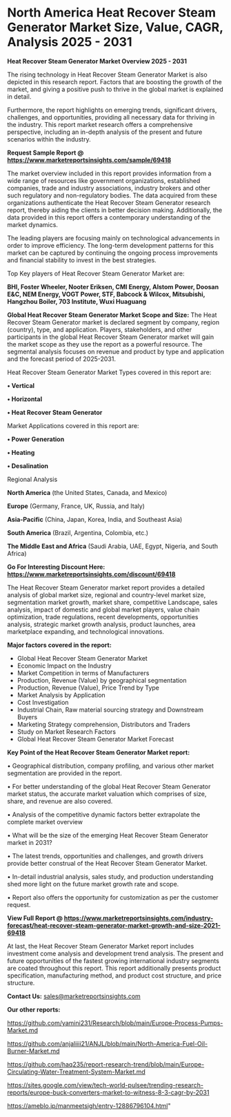  # North America Heat Recover Steam Generator Market Size, Value, CAGR, Analysis 2025 - 2031

<Strong> Heat Recover Steam Generator Market Overview 2025 - 2031</strong>

The rising technology in Heat Recover Steam Generator Market is also depicted in this research report. Factors that are boosting the growth of the market, and giving a positive push to thrive in the global market is explained in detail.

Furthermore, the report highlights on emerging trends, significant drivers, challenges, and opportunities, providing all necessary data for thriving in the industry. This report market research offers a comprehensive perspective, including an in-depth analysis of the present and future scenarios within the industry.

<strong>Request Sample Report @ <a href=https://www.marketreportsinsights.com/sample/69418>https://www.marketreportsinsights.com/sample/69418</a></strong>

The market overview included in this report provides information from a wide range of resources like government organizations, established companies, trade and industry associations, industry brokers and other such regulatory and non-regulatory bodies. The data acquired from these organizations authenticate the Heat Recover Steam Generator research report, thereby aiding the clients in better decision making. Additionally, the data provided in this report offers a contemporary understanding of the market dynamics.

The leading players are focusing mainly on technological advancements in order to improve efficiency. The long-term development patterns for this market can be captured by continuing the ongoing process improvements and financial stability to invest in the best strategies.

Top Key players of Heat Recover Steam Generator Market are:

<strong>BHI, Foster Wheeler, Nooter Eriksen, CMI Energy, Alstom Power, Doosan E&C, NEM Energy, VOGT Power, STF, Babcock & Wilcox, Mitsubishi, Hangzhou Boiler, 703 Institute, Wuxi Huaguang</strong>

<strong><b>Global Heat Recover Steam Generator Market Scope and Size:</b></strong>
The Heat Recover Steam Generator market is declared segment by company, region (country), type, and application. Players, stakeholders, and other participants in the global Heat Recover Steam Generator market will gain the market scope as they use the report as a powerful resource. The segmental analysis focuses on revenue and product by type and application and the forecast period of 2025-2031.

Heat Recover Steam Generator Market Types covered in this report are:

<strong>• Vertical

• Horizontal

• Heat Recover Steam Generator</strong>

Market Applications covered in this report are:

<strong>• Power Generation

• Heating

• Desalination</strong> 

Regional Analysis

<strong>North America</strong> (the United States, Canada, and Mexico)

<strong>Europe</strong> (Germany, France, UK, Russia, and Italy)

<strong>Asia-Pacific</strong> (China, Japan, Korea, India, and Southeast Asia)

<strong>South America</strong> (Brazil, Argentina, Colombia, etc.)

<strong>The Middle East and Africa</strong> (Saudi Arabia, UAE, Egypt, Nigeria, and South Africa)

<strong>Go For Interesting Discount Here: <a href=https://www.marketreportsinsights.com/discount/69418>https://www.marketreportsinsights.com/discount/69418</a></strong>

The Heat Recover Steam Generator market report provides a detailed analysis of global market size, regional and country-level market size, segmentation market growth, market share, competitive Landscape, sales analysis, impact of domestic and global market players, value chain optimization, trade regulations, recent developments, opportunities analysis, strategic market growth analysis, product launches, area marketplace expanding, and technological innovations.

<strong><b>Major factors covered in the report:</b></strong>
<ul>
  <li>Global Heat Recover Steam Generator Market </li>
  <li>Economic Impact on the Industry</li>
  <li>Market Competition in terms of Manufacturers</li>
  <li>Production, Revenue (Value) by geographical segmentation</li>
  <li>Production, Revenue (Value), Price Trend by Type</li>
  <li>Market Analysis by Application</li>
  <li>Cost Investigation</li>
  <li>Industrial Chain, Raw material sourcing strategy and Downstream Buyers</li>
  <li>Marketing Strategy comprehension, Distributors and Traders</li>
  <li>Study on Market Research Factors</li>
  <li>Global Heat Recover Steam Generator Market Forecast</li>
</ul>

<strong><b>Key Point of the Heat Recover Steam Generator Market report:</b></strong>

• Geographical distribution, company profiling, and various other market segmentation are provided in the report.

• For better understanding of the global Heat Recover Steam Generator market status, the accurate market valuation which comprises of size, share, and revenue are also covered.

• Analysis of the competitive dynamic factors better extrapolate the complete market overview

• What will be the size of the emerging Heat Recover Steam Generator market in 2031?

• The latest trends, opportunities and challenges, and growth drivers provide better construal of the Heat Recover Steam Generator Market.

• In-detail industrial analysis, sales study, and production understanding shed more light on the future market growth rate and scope.

• Report also offers the opportunity for customization as per the customer request.

<strong><b>View Full Report @ <a href=https://www.marketreportsinsights.com/industry-forecast/heat-recover-steam-generator-market-growth-and-size-2021-69418>https://www.marketreportsinsights.com/industry-forecast/heat-recover-steam-generator-market-growth-and-size-2021-69418</a></b></strong>


At last, the Heat Recover Steam Generator Market report includes investment come analysis and development trend analysis. The present and future opportunities of the fastest growing international industry segments are coated throughout this report. This report additionally presents product specification, manufacturing method, and product cost structure, and price structure.

<strong>Contact Us:</strong>
sales@marketreportsinsights.com

<strong>Our other reports:</strong>

<a href=https://github.com/yamini231/Research/blob/main/Europe-Process-Pumps-Market.md>https://github.com/yamini231/Research/blob/main/Europe-Process-Pumps-Market.md</a>

<a href=https://github.com/anjaliiii21/ANJL/blob/main/North-America-Fuel-Oil-Burner-Market.md>https://github.com/anjaliiii21/ANJL/blob/main/North-America-Fuel-Oil-Burner-Market.md</a>

<a href=https://github.com/haq235/report-research-trend/blob/main/Europe-Circulating-Water-Treatment-System-Market.md>https://github.com/haq235/report-research-trend/blob/main/Europe-Circulating-Water-Treatment-System-Market.md</a>

<a href=https://sites.google.com/view/tech-world-pulsee/trending-research-reports/europe-buck-converters-market-to-witness-8-3-cagr-by-2031>https://sites.google.com/view/tech-world-pulsee/trending-research-reports/europe-buck-converters-market-to-witness-8-3-cagr-by-2031</a>

<a href=https://ameblo.jp/manmeetsigh/entry-12886796104.html>https://ameblo.jp/manmeetsigh/entry-12886796104.html</a>"
